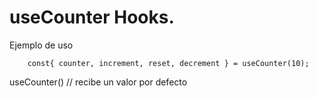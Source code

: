 # useCounter Hooks.

Ejemplo de uso
```
    const{ counter, increment, reset, decrement } = useCounter(10);

```
useCounter() // recibe un valor por defecto